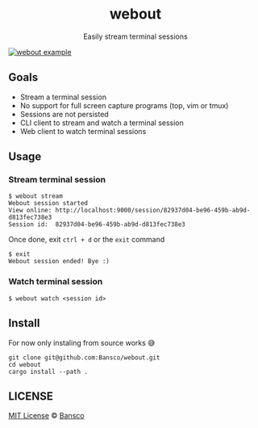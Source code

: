 <h1 align="center">webout</h1>

<p align="center">Easily stream terminal sessions</p>

[![webout example](https://asciinema.org/a/360725.svg)](https://asciinema.org/a/360725)

## Goals

- Stream a terminal session
- No support for full screen capture programs (top, vim or tmux)
- Sessions are not persisted
- CLI client to stream and watch a terminal session
- Web client to watch terminal sessions

## Usage

### Stream terminal session

```
$ webout stream
Webout session started
View online: http://localhost:9000/session/82937d04-be96-459b-ab9d-d813fec738e3
Session id:  82937d04-be96-459b-ab9d-d813fec738e3
```

Once done, exit `ctrl + d` or the `exit` command

```
$ exit
Webout session ended! Bye :)
```

### Watch terminal session

```
$ webout watch <session id> 
```

## Install

For now only instaling from source works :sweat_smile:

```
git clone git@github.com:Bansco/webout.git
cd webout
cargo install --path .
```

## LICENSE

[MIT License](/LICENSE) © [Bansco](https://bansco.tech)
